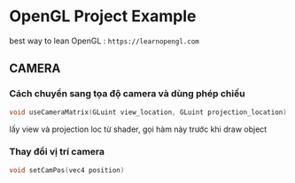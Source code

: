 # OpenGL Project Example

best way to lean OpenGL : ```https://learnopengl.com```



## CAMERA

### Cách chuyển sang tọa độ camera và dùng phép chiếu

```C++
void useCameraMatrix(GLuint view_location, GLuint projection_location)
```

lấy view và projection loc từ shader, gọi hàm này trước khi draw object

### Thay đổi vị trí camera

```C++
void setCamPos(vec4 position)
```